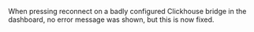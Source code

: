 When pressing reconnect on a badly configured Clickhouse bridge in the dashboard, no error message was shown, but this is now fixed.

